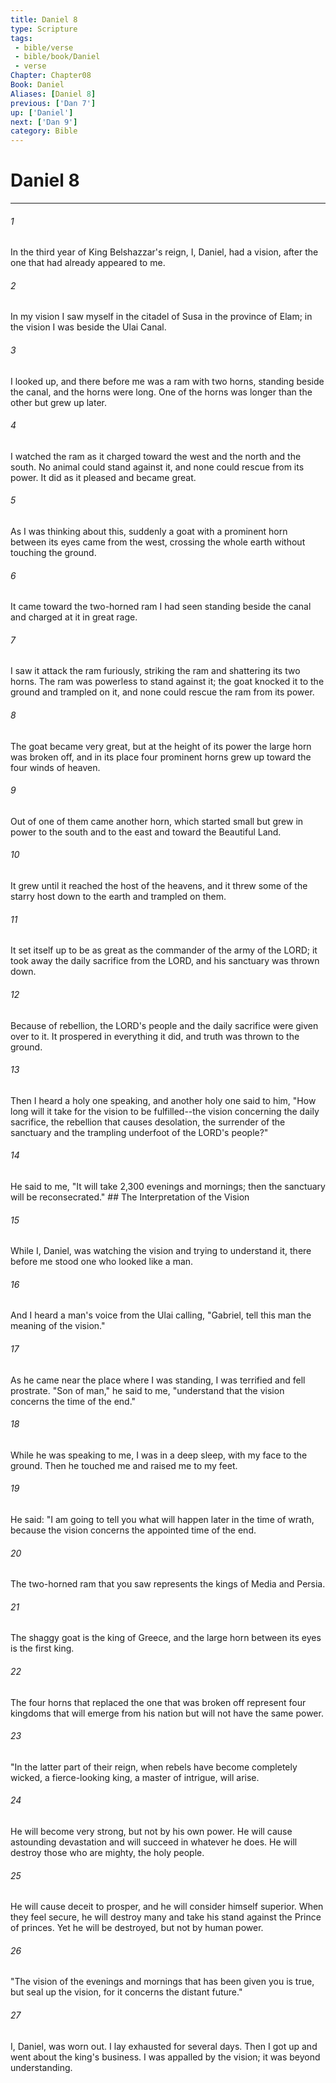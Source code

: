 ```yaml
---
title: Daniel 8
type: Scripture
tags:
 - bible/verse
 - bible/book/Daniel
 - verse
Chapter: Chapter08
Book: Daniel
Aliases: [Daniel 8]
previous: ['Dan 7']
up: ['Daniel']
next: ['Dan 9']
category: Bible
---
```

# Daniel 8

***


###### 1 
In the third year of King Belshazzar's reign, I, Daniel, had a vision, after the one that had already appeared to me. 

###### 2 
In my vision I saw myself in the citadel of Susa in the province of Elam; in the vision I was beside the Ulai Canal. 

###### 3 
I looked up, and there before me was a ram with two horns, standing beside the canal, and the horns were long. One of the horns was longer than the other but grew up later. 

###### 4 
I watched the ram as it charged toward the west and the north and the south. No animal could stand against it, and none could rescue from its power. It did as it pleased and became great. 

###### 5 
As I was thinking about this, suddenly a goat with a prominent horn between its eyes came from the west, crossing the whole earth without touching the ground. 

###### 6 
It came toward the two-horned ram I had seen standing beside the canal and charged at it in great rage. 

###### 7 
I saw it attack the ram furiously, striking the ram and shattering its two horns. The ram was powerless to stand against it; the goat knocked it to the ground and trampled on it, and none could rescue the ram from its power. 

###### 8 
The goat became very great, but at the height of its power the large horn was broken off, and in its place four prominent horns grew up toward the four winds of heaven. 

###### 9 
Out of one of them came another horn, which started small but grew in power to the south and to the east and toward the Beautiful Land. 

###### 10 
It grew until it reached the host of the heavens, and it threw some of the starry host down to the earth and trampled on them. 

###### 11 
It set itself up to be as great as the commander of the army of the LORD; it took away the daily sacrifice from the LORD, and his sanctuary was thrown down. 

###### 12 
Because of rebellion, the LORD's people and the daily sacrifice were given over to it. It prospered in everything it did, and truth was thrown to the ground. 

###### 13 
Then I heard a holy one speaking, and another holy one said to him, "How long will it take for the vision to be fulfilled--the vision concerning the daily sacrifice, the rebellion that causes desolation, the surrender of the sanctuary and the trampling underfoot of the LORD's people?" 

###### 14 
He said to me, "It will take 2,300 evenings and mornings; then the sanctuary will be reconsecrated." ## The Interpretation of the Vision 

###### 15 
While I, Daniel, was watching the vision and trying to understand it, there before me stood one who looked like a man. 

###### 16 
And I heard a man's voice from the Ulai calling, "Gabriel, tell this man the meaning of the vision." 

###### 17 
As he came near the place where I was standing, I was terrified and fell prostrate. "Son of man," he said to me, "understand that the vision concerns the time of the end." 

###### 18 
While he was speaking to me, I was in a deep sleep, with my face to the ground. Then he touched me and raised me to my feet. 

###### 19 
He said: "I am going to tell you what will happen later in the time of wrath, because the vision concerns the appointed time of the end. 

###### 20 
The two-horned ram that you saw represents the kings of Media and Persia. 

###### 21 
The shaggy goat is the king of Greece, and the large horn between its eyes is the first king. 

###### 22 
The four horns that replaced the one that was broken off represent four kingdoms that will emerge from his nation but will not have the same power. 

###### 23 
"In the latter part of their reign, when rebels have become completely wicked, a fierce-looking king, a master of intrigue, will arise. 

###### 24 
He will become very strong, but not by his own power. He will cause astounding devastation and will succeed in whatever he does. He will destroy those who are mighty, the holy people. 

###### 25 
He will cause deceit to prosper, and he will consider himself superior. When they feel secure, he will destroy many and take his stand against the Prince of princes. Yet he will be destroyed, but not by human power. 

###### 26 
"The vision of the evenings and mornings that has been given you is true, but seal up the vision, for it concerns the distant future." 

###### 27 
I, Daniel, was worn out. I lay exhausted for several days. Then I got up and went about the king's business. I was appalled by the vision; it was beyond understanding. 
